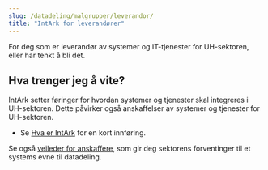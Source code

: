 ```yaml
---
slug: /datadeling/malgrupper/leverandor/
title: "IntArk for leverandører"
---
```


For deg som er leverandør av systemer og IT-tjenester for UH-sektoren, eller
har tenkt å bli det.

## Hva trenger jeg å vite?

IntArk setter føringer for hvordan systemer og tjenester skal integreres i
UH-sektoren. Dette påvirker også anskaffelser av systemer og tjenester for
UH-sektoren.

- Se [Hva er IntArk](https://www.uninett.no/Intark) for en kort innføring.
  <!-- - Se oversikt over hvilke krav IntArk har til en tjeneste som skal tilgjengeliggjøre data (tilbyder). TODO -->
  <!-- - Se oversikt over hvilke krav IntArk har til en tjeneste som skal lese data (konsument). TODO -->

Se også [veileder for
anskaffere](/docs/datadeling/veiledere/annet/anskaffelse), som gir deg
sektorens forventinger til et systems evne til datadeling.
